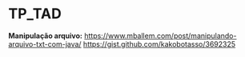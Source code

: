 # TP_TAD

**Manipulação arquivo:**
https://www.mballem.com/post/manipulando-arquivo-txt-com-java/
https://gist.github.com/kakobotasso/3692325
